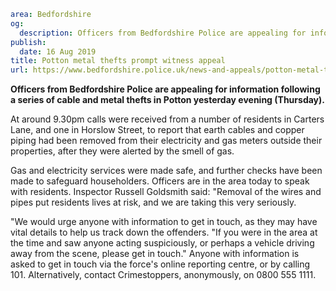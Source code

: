 ```yaml
area: Bedfordshire
og:
  description: Officers from Bedfordshire Police are appealing for information following a series of cable and metal thefts in Potton yesterday evening (Thursday).
publish:
  date: 16 Aug 2019
title: Potton metal thefts prompt witness appeal
url: https://www.bedfordshire.police.uk/news-and-appeals/potton-metal-thefts-aug2019
```

**Officers from Bedfordshire Police are appealing for information following a series of cable and metal thefts in Potton yesterday evening (Thursday).**

At around 9.30pm calls were received from a number of residents in Carters Lane, and one in Horslow Street, to report that earth cables and copper piping had been removed from their electricity and gas meters outside their properties, after they were alerted by the smell of gas.

Gas and electricity services were made safe, and further checks have been made to safeguard householders. Officers are in the area today to speak with residents. Inspector Russell Goldsmith said: "Removal of the wires and pipes put residents lives at risk, and we are taking this very seriously.

"We would urge anyone with information to get in touch, as they may have vital details to help us track down the offenders. "If you were in the area at the time and saw anyone acting suspiciously, or perhaps a vehicle driving away from the scene, please get in touch." Anyone with information is asked to get in touch via the force's online reporting centre, or by calling 101. Alternatively, contact Crimestoppers, anonymously, on 0800 555 1111.
